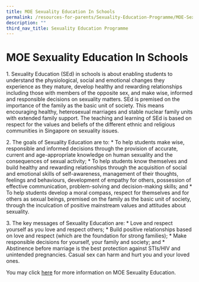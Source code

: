 ```yaml
---
title: MOE Sexuality Education In Schools
permalink: /resources-for-parents/Sexuality-Education-Programme/MOE-Sexuality-Education-In-Schools/permalink
description: ""
third_nav_title: Sexuality Education Programme
---
```

MOE Sexuality Education In Schools
==================================

1\.  Sexuality Education (SEd) in schools is about enabling students to understand the physiological, social and emotional changes they experience as they mature, develop healthy and rewarding relationships including those with members of the opposite sex, and make wise, informed and responsible decisions on sexuality matters. SEd is premised on the importance of the family as the basic unit of society. This means encouraging healthy, heterosexual marriages and stable nuclear family units with extended family support. The teaching and learning of SEd is based on respect for the values and beliefs of the different ethnic and religious communities in Singapore on sexuality issues.

2\.  The goals of Sexuality Education are to:
        *   To help students make wise, responsible and informed decisions through the provision of accurate, current and age-appropriate knowledge on human sexuality and the consequences of sexual activity;
        *   To help students know themselves and build healthy and rewarding relationships through the acquisition of social and emotional skills of self-awareness, management of their thoughts, feelings and behaviours, development of empathy for others, possession of effective communication, problem-solving and decision-making skills; and
        *   To help students develop a moral compass, respect for themselves and for others as sexual beings, premised on the family as the basic unit of society, through the inculcation of positive mainstream values and attitudes about sexuality.

3\.  The key messages of Sexuality Education are:
        *   Love and respect yourself as you love and respect others;
        *   Build positive relationships based on love and respect (which are the foundation for strong families);
        *   Make responsible decisions for yourself, your family and society; and
        *   Abstinence before marriage is the best protection against STIs/HIV and unintended pregnancies. Casual sex can harm and hurt you and your loved ones.

You may click [here](https://www.moe.gov.sg/education/programmes/social-and-emotional-learning/sexuality-education) for more information on MOE Sexuality Education.
